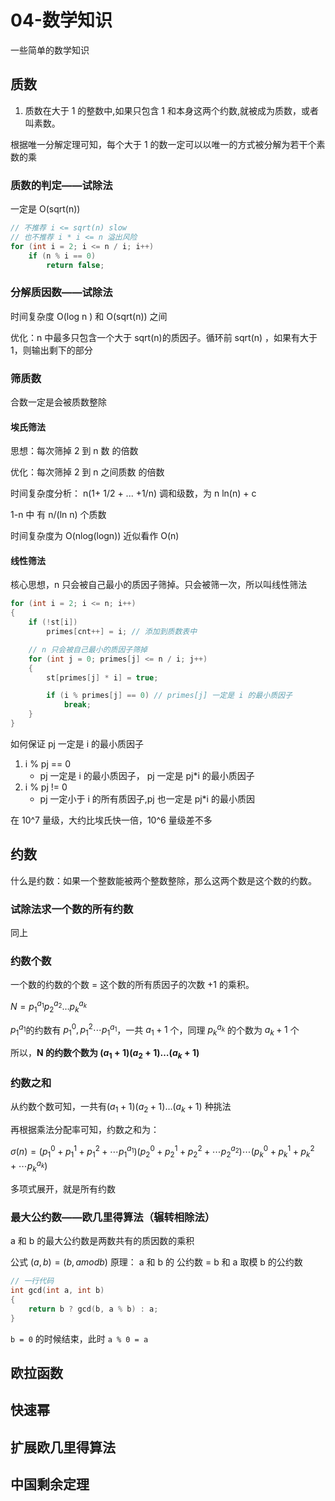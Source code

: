 # 04-数学知识

一些简单的数学知识

## 质数

1. 质数在大于 1 的整数中,如果只包含 1 和本身这两个约数,就被成为质数，或者叫素数。

根据唯一分解定理可知，每个大于 1 的数一定可以以唯一的方式被分解为若干个素数的乘

### 质数的判定——试除法

一定是 O(sqrt(n))

```cpp
// 不推荐 i <= sqrt(n) slow
// 也不推荐 i * i <= n 溢出风险
for (int i = 2; i <= n / i; i++)
    if (n % i == 0)
        return false;
```

### 分解质因数——试除法

时间复杂度 O(log n ) 和 O(sqrt(n)) 之间

优化：n 中最多只包含一个大于 sqrt(n)的质因子。循环前 sqrt(n) ，如果有大于 1，则输出剩下的部分

### 筛质数

合数一定是会被质数整除

#### 埃氏筛法

思想：每次筛掉 2 到 n 数 的倍数

优化：每次筛掉 2 到 n 之间质数 的倍数

时间复杂度分析：
n(1+ 1/2 + ... +1/n) 调和级数，为 n ln(n) + c

1-n 中 有 n/(ln n) 个质数

时间复杂度为 O(nlog(logn)) 近似看作 O(n)

#### 线性筛法

核心思想，n 只会被自己最小的质因子筛掉。只会被筛一次，所以叫线性筛法

```cpp
for (int i = 2; i <= n; i++)
{
    if (!st[i])
        primes[cnt++] = i; // 添加到质数表中

    // n 只会被自己最小的质因子筛掉
    for (int j = 0; primes[j] <= n / i; j++)
    {
        st[primes[j] * i] = true;

        if (i % primes[j] == 0) // primes[j] 一定是 i 的最小质因子
            break;
    }
}
```

如何保证 pj 一定是 i 的最小质因子

1. i % pj == 0
   - pj 一定是 i 的最小质因子， pj 一定是 pj\*i 的最小质因子
2. i % pj != 0
   - pj 一定小于 i 的所有质因子,pj 也一定是 pj\*i 的最小质因

在 10^7 量级，大约比埃氏快一倍，10^6 量级差不多

## 约数

什么是约数：如果一个整数能被两个整数整除，那么这两个数是这个数的约数。

### 试除法求一个数的所有约数

同上

### 约数个数

一个数的约数的个数 = 这个数的所有质因子的次数 +1 的乘积。

$N=p_1^{a_1}p_2^{a_2} \dots p_k^{a_k}$

$p_1^{a_1}$的约数有 $p_1^{0},p_1^{2}\cdots p_1^{a_1}$，一共 $a_1+1$ 个，同理 $p_k^{a_k}$ 的个数为 $a_k +1$ 个

所以，**N 的约数个数为 $(a_1+1)(a_2+1)\dots (a_k+1)$**

### 约数之和

从约数个数可知，一共有$(a_1+1)(a_2+1)\dots (a_k+1)$ 种挑法

再根据乘法分配率可知，约数之和为：

$\sigma(n)=(p_{1}^{0}+p_{1}^{1}+p_{1}^{2}+\cdots p_{1}^{a_{1}})(p_{2}^{0}+p_{2}^{1}+p_{2}^{2}+\cdots p_{2}^{a_{2}})\cdots(p_{k}^{0}+p_{k}^{1}+p_{k}^{2}+\cdots p_{k}^{a_{k}})$

多项式展开，就是所有约数

### 最大公约数——欧几里得算法（辗转相除法）

a 和 b 的最大公约数是两数共有的质因数的乘积

公式 $(a,b)=(b,a mod b)$
原理： a 和 b 的 公约数 = b 和 a 取模 b 的公约数

```cpp
// 一行代码
int gcd(int a, int b)
{
    return b ? gcd(b, a % b) : a;
}
```

`b = 0` 的时候结束，此时 `a % 0 = a`

## 欧拉函数

## 快速幂

## 扩展欧几里得算法

## 中国剩余定理
